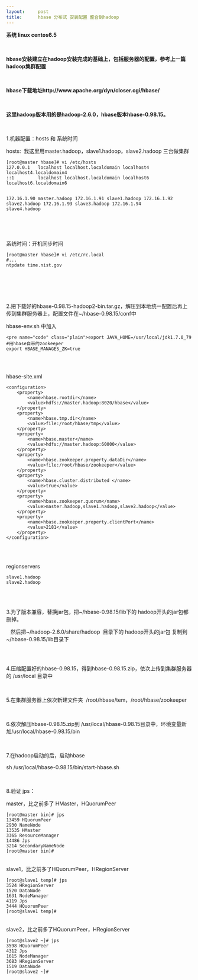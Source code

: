 ```yaml
---
layout:     post
title:      hbase 分布式 安装配置 整合到hadoop
---
```

<div id="article_content" class="article_content clearfix csdn-tracking-statistics" data-pid="blog" data-mod="popu_307" data-dsm="post">
								            <link rel="stylesheet" href="https://csdnimg.cn/release/phoenix/template/css/ck_htmledit_views-f76675cdea.css">
						<div class="htmledit_views" id="content_views">
                
<p><strong>系统 linux centos6.5</strong></p>
<p><strong><br></strong></p>
<p><strong>hbase安装建立在hadoop安装完成的基础上，包括服务器的配置，参考上一篇 hadoop集群配置</strong></p>
<p><strong><br></strong></p>
<p><strong>hbase下载地址http://www.apache.org/dyn/closer.cgi/hbase/</strong></p>
<p><strong><br></strong></p>
<p><strong>这里hadoop版本用的是hadoop-2.6.0，hbase版本hbase-0.98.15。</strong></p>
<p><br></p>
<p>1.机器配置：hosts 和 系统时间</p>
<p>hosts:  我这里用master.hadoop，slave1.hadoop，slave2.hadoop 三台做集群</p>
<p></p><pre><code class="language-plain">[root@master hbase]# vi /etc/hosts
127.0.0.1   localhost localhost.localdomain localhost4 localhost4.localdomain4
::1         localhost localhost.localdomain localhost6 localhost6.localdomain6

172.16.1.90  master.hadoop
172.16.1.91  slave1.hadoop
172.16.1.92  slave2.hadoop
172.16.1.93  slave3.hadoop
172.16.1.94  slave4.hadoop</code></pre><br>
 
<p>系统时间：开机同步时间</p>
<p></p><pre><code class="language-plain">[root@master hbase]# vi /etc/rc.local 
#...
ntpdate time.nist.gov</code></pre><br><br><p><br></p>
<p>2.把下载好的hbase-0.98.15-hadoop2-bin.tar.gz，解压到本地统一配置后再上传到集群服务器上，配置文件在~/hbase-0.98.15/conf中</p>
<p>hbase-env.sh 中加入<br></p>
<p></p><pre><code class="language-plain">&lt;pre name="code" class="plain"&gt;export JAVA_HOME=/usr/local/jdk1.7.0_79
#用hbase自带的zookeeper
export HBASE_MANAGES_ZK=true</code></pre>
<pre></pre>
<p></p>
<p><br></p>
<p>hbase-site.xml<br></p>
<p></p><pre><code class="language-html">&lt;configuration&gt;
	&lt;property&gt;
		&lt;name&gt;hbase.rootdir&lt;/name&gt;
		&lt;value&gt;hdfs://master.hadoop:8020/hbase&lt;/value&gt;
	&lt;/property&gt;
	&lt;property&gt;
		&lt;name&gt;hbase.tmp.dir&lt;/name&gt;
		&lt;value&gt;file:/root/hbase/tmp&lt;/value&gt;
	&lt;/property&gt;
	&lt;property&gt;
		&lt;name&gt;hbase.master&lt;/name&gt;
		&lt;value&gt;hdfs://master.hadoop:60000&lt;/value&gt;
	&lt;/property&gt;
	&lt;property&gt;
		&lt;name&gt;hbase.zookeeper.property.dataDir&lt;/name&gt;
		&lt;value&gt;file:/root/hbase/zookeeper&lt;/value&gt;
	&lt;/property&gt;
	&lt;property&gt;
		&lt;name&gt;hbase.cluster.distributed &lt;/name&gt;
		&lt;value&gt;true&lt;/value&gt;
	&lt;/property&gt;
	&lt;property&gt;
		&lt;name&gt;hbase.zookeeper.quorum&lt;/name&gt;
		&lt;value&gt;master.hadoop,slave1.hadoop,slave2.hadoop&lt;/value&gt;
	&lt;/property&gt;
	&lt;property&gt;
		&lt;name&gt;hbase.zookeeper.property.clientPort&lt;/name&gt;
		&lt;value&gt;2181&lt;/value&gt;
	&lt;/property&gt;
&lt;/configuration&gt;</code></pre><br><br><p>regionservers<br></p>
<p></p><pre><code class="language-plain">slave1.hadoop
slave2.hadoop</code></pre><br><br><p>3.为了版本兼容，替换jar包，把~/hbase-0.98.15/lib下的 hadoop开头的jar包都删掉。</p>
<p>   然后把~/hadoop-2.6.0/share/hadoop  目录下的 hadoop开头的jar包 复制到~/hbase-0.98.15/lib目录下<br></p>
<p><img src="https://img-blog.csdn.net/20151104105527498?watermark/2/text/aHR0cDovL2Jsb2cuY3Nkbi5uZXQv/font/5a6L5L2T/fontsize/400/fill/I0JBQkFCMA==/dissolve/70/gravity/Center" alt=""><br></p>
<p><br></p>
<p>4.压缩配置好的hbase-0.98.15，得到hbase-0.98.15.zip，依次上传到集群服务器的 /usr/local 目录中</p>
<p><br></p>
<p>5.在集群服务器上依次新建文件夹  /root/hbase/tem，/root/hbase/zookeeper</p>
<p><br></p>
<p>6.依次解压hbase-0.98.15.zip到 /usr/local/hbase-0.98.15目录中，环境变量新加/usr/local/hbase-0.98.15/bin</p>
<p><br></p>
<p>7.在hadoop启动的后，启动hbase</p>
<p>sh /usr/local/hbase-0.98.15/bin/start-hbase.sh</p>
<p><br></p>
<p>8.验证 jps：</p>
<p>master，比之前多了 HMaster，HQuorumPeer</p>
<p></p><pre><code class="language-plain">[root@master bin]# jps
13459 HQuorumPeer
2930 NameNode
13535 HMaster
3365 ResourceManager
14486 Jps
3214 SecondaryNameNode
[root@master bin]# </code></pre><br>
slave1，比之前多了HQuorumPeer，HRegionServer
<p></p><pre><code class="language-plain">[root@slave1 temp]# jps
3524 HRegionServer
1520 DataNode
1631 NodeManager
4119 Jps
3444 HQuorumPeer
[root@slave1 temp]# </code></pre><br>
slave2，比之前多了HQuorumPeer，HRegionServer
<p></p><pre><code class="language-plain">[root@slave2 ~]# jps
3598 HQuorumPeer
4312 Jps
1615 NodeManager
3683 HRegionServer
1519 DataNode
[root@slave2 ~]# </code></pre><br><br><p><br></p>
<p><br></p>
<p><br></p>
<p><br></p>
<p><br></p>
            </div>
                </div>